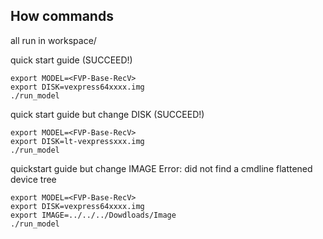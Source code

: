 ## How commands

all run in workspace/ 

quick start guide (SUCCEED!)
```
export MODEL=<FVP-Base-RecV>
export DISK=vexpress64xxxx.img
./run_model
```

quick start guide but change DISK (SUCCEED!)
```
export MODEL=<FVP-Base-RecV>
export DISK=lt-vexpressxxx.img
./run_model
```

quickstart guide but change IMAGE
Error: did not find a cmdline flattened device tree
```
export MODEL=<FVP-Base-RecV>
export DISK=vexpress64xxxx.img
export IMAGE=../../../Dowdloads/Image
./run_model
```


